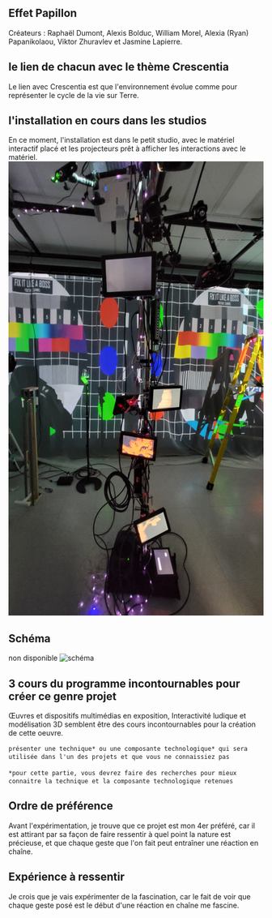 ## **Effet Papillon**
Créateurs : Raphaël Dumont, Alexis Bolduc, William Morel, Alexia (Ryan) Papanikolaou, Viktor Zhuravlev et Jasmine Lapierre.
## le lien de chacun avec le thème Crescentia
Le lien avec Crescentia est que l'environnement évolue comme pour représenter le cycle de la vie sur Terre.
## l'installation en cours dans les studios
En ce moment, l'installation est dans le petit studio, avec le matériel interactif placé et les projecteurs prêt à afficher les interactions avec le matériel.
![arbre](media/effet_papillon_arbre.jpg) 

## Schéma
non disponible
![schéma](media/.png)   


## 3 cours du programme incontournables pour créer ce genre projet
Œuvres et dispositifs multimédias en exposition, Interactivité ludique et modélisation 3D semblent être des cours incontournables pour la création de cette oeuvre.

    présenter une technique* ou une composante technologique* qui sera utilisée dans l'un des projets et que vous ne connaissiez pas

    *pour cette partie, vous devrez faire des recherches pour mieux connaitre la technique et la composante technologique retenues

   ## Ordre de préférence
Avant l'expérimentation, je trouve que ce projet est mon 4er préféré, car il est attirant par sa façon de faire ressentir à quel point la nature est précieuse, et que chaque geste que l'on fait peut entraîner une réaction en chaîne.

## Expérience à ressentir
Je crois que je vais expérimenter de la fascination, car le fait de voir que chaque geste posé est le début d'une réaction en chaîne me fascine.
